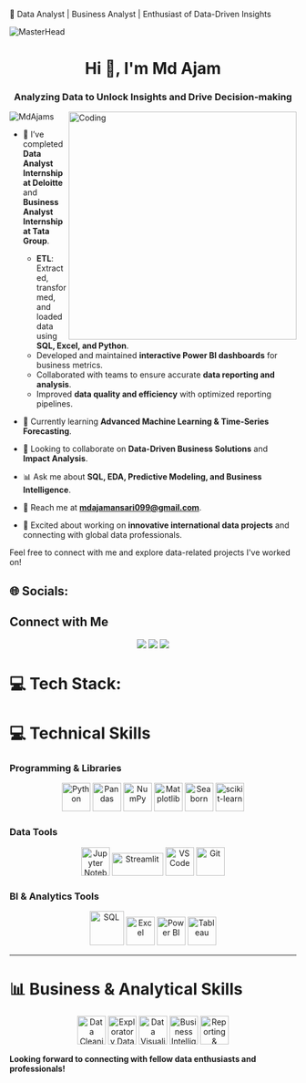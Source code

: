 🚀 Data Analyst | Business Analyst | Enthusiast of Data-Driven Insights  

![MasterHead](https://blog.imarticus.org/wp-content/uploads/2019/05/daonline.gif)

<h1 align="center">Hi 👋, I'm Md Ajam</h1>
<h3 align="center">Analyzing Data to Unlock Insights and Drive Decision-making</h3>
<img align="right" alt="Coding" width="400" src="https://media.giphy.com/media/v1.Y2lkPTc5MGI3NjExMTU3M2NkYTIxYjhiOTgyM2Q1NWZiMWU0OTQ1YzgzOGE4MjgxMTUxMiZlcD12MV9pbnRlcm5hbF9naWZzX2dpZklkJmN0PWc/qgQUggAC3Pfv687qPC/giphy.gif"/>

<p align="left"> <img src="https://komarev.com/ghpvc/?username=MdAjams&label=Profile%20views&color=0e75b6&style=flat" alt="MdAjams" /> </p>

- 🔨 I’ve completed **Data Analyst Internship at Deloitte** and **Business Analyst Internship at Tata Group**.  
  - **ETL**: Extracted, transformed, and loaded data using **SQL, Excel, and Python**.  
  - Developed and maintained **interactive Power BI dashboards** for business metrics.  
  - Collaborated with teams to ensure accurate **data reporting and analysis**.  
  - Improved **data quality and efficiency** with optimized reporting pipelines.  

- 🚀 Currently learning **Advanced Machine Learning & Time-Series Forecasting**.  
- 🤝 Looking to collaborate on **Data-Driven Business Solutions** and **Impact Analysis**.  
- 📊 Ask me about **SQL, EDA, Predictive Modeling, and Business Intelligence**.  
- 📧 Reach me at **mdajamansari099@gmail.com**.  
- 🌟 Excited about working on **innovative international data projects** and connecting with global data professionals.  

Feel free to connect with me and explore data-related projects I've worked on!  

## 🌐 Socials:  
## Connect with Me  
<p align="center" dir="auto">  
<a href="https://www.linkedin.com/in/mdajam/" rel="nofollow"><img src="https://img.icons8.com/fluent/48/000000/linkedin.png"/></a>
<a href="mailto:mdajamansari099@gmail.com"><img src="https://img.icons8.com/color/48/000000/gmail-new.png"/></a>
<a href="https://github.com/MdAjams"><img src="https://img.icons8.com/ios-glyphs/48/000000/github.png"/></a>
</p>

# 💻 Tech Stack:  
# 💻 Technical Skills  

### Programming & Libraries  
<p align="center">
  <img src="https://cdn.jsdelivr.net/gh/devicons/devicon/icons/python/python-original.svg" width="50" height="50" alt="Python"/>
  <img src="https://cdn.jsdelivr.net/gh/devicons/devicon/icons/pandas/pandas-original.svg" width="50" height="50" alt="Pandas"/>
  <img src="https://cdn.jsdelivr.net/gh/devicons/devicon/icons/numpy/numpy-original.svg" width="50" height="50" alt="NumPy"/>
  <img src="https://cdn.jsdelivr.net/gh/devicons/devicon/icons/matplotlib/matplotlib-original.svg" width="50" height="50" alt="Matplotlib"/>
  <img src="https://img.icons8.com/color/48/seaborn.png" width="50" height="50" alt="Seaborn"/>
  <img src="https://cdn.jsdelivr.net/gh/devicons/devicon/icons/scikitlearn/scikitlearn-original.svg" width="50" height="50" alt="scikit-learn"/>
</p>

### Data Tools  
<p align="center">
  <img src="https://cdn.jsdelivr.net/gh/devicons/devicon/icons/jupyter/jupyter-original-wordmark.svg" width="50" height="50" alt="Jupyter Notebook"/>
  <img src="https://streamlit.io/images/brand/streamlit-logo-primary-colormark-darktext.png" width="90" height="40" alt="Streamlit"/>
  <img src="https://cdn.jsdelivr.net/gh/devicons/devicon/icons/vscode/vscode-original.svg" width="50" height="50" alt="VS Code"/>
  <img src="https://cdn.jsdelivr.net/gh/devicons/devicon/icons/git/git-original.svg" width="50" height="50" alt="Git"/>
</p>

### BI & Analytics Tools  
<p align="center">
  <img src="https://cdn.jsdelivr.net/gh/devicons/devicon/icons/mysql/mysql-original-wordmark.svg" width="60" height="60" alt="SQL"/>
  <img src="https://img.icons8.com/fluency/48/microsoft-excel-2019.png" width="50" height="50" alt="Excel"/>
  <img src="https://img.icons8.com/color/48/power-bi.png" width="50" height="50" alt="Power BI"/>
  <img src="https://img.icons8.com/color/48/tableau-software.png" width="50" height="50" alt="Tableau"/>
</p>

---

# 📊 Business & Analytical Skills  
<p align="center">
  <img src="https://img.icons8.com/color/48/data-configuration.png" width="50" height="50" alt="Data Cleaning"/>
  <img src="https://img.icons8.com/color/48/combo-chart--v1.png" width="50" height="50" alt="Exploratory Data Analysis"/>
  <img src="https://img.icons8.com/color/48/combo-chart.png" width="50" height="50" alt="Data Visualization"/>
  <img src="https://img.icons8.com/external-soft-fill-juicy-fish/60/external-business-intelligence-business-management-soft-fill-soft-fill-juicy-fish.png" width="50" height="50" alt="Business Intelligence"/>
  <img src="https://img.icons8.com/external-flaticons-flat-flat-icons/64/external-report-data-analytics-flaticons-flat-flat-icons.png" width="50" height="50" alt="Reporting & Insights"/>
</p>




**Looking forward to connecting with fellow data enthusiasts and professionals!**

